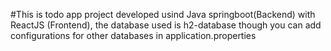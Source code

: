 #This is todo app project developed usind Java springboot(Backend) with ReactJS (Frontend), the database used is h2-database though you can add configurations for other databases in application.properties
